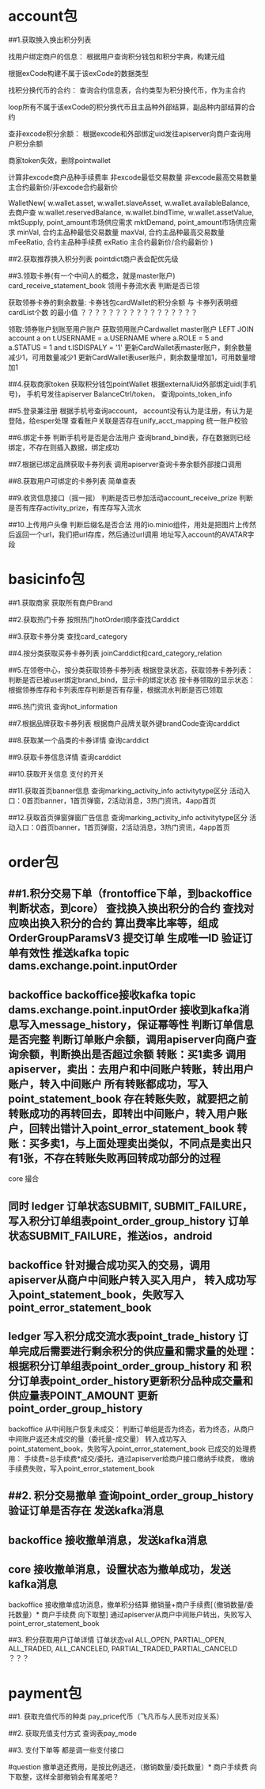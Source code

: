 account包
==
##1.获取换入换出积分列表

找用户绑定商户的信息：
根据用户查询积分钱包和积分字典，构建元组

根据exCode构建不属于该exCode的数据类型

找积分换代币的合约：
查询合约信息表，合约类型为积分换代币，作为主合约

loop所有不属于该exCode的积分换代币且主品种外部结算，副品种内部结算的合约

查非excode积分余额：
根据excode和外部绑定uid发往apiserver向商户查询用户积分余额

商家token失效，删除pointwallet

计算非excode商户品种手续费率
非excode最低交易数量
非excode最高交易数量
主合约最新价/非excode合约最新价


WalletNew(
          w.wallet.asset,
          w.wallet.slaveAsset,
          w.wallet.availableBalance,	去商户查
          w.wallet.reservedBalance,
          w.wallet.bindTime,
          w.wallet.assetValue,
          mktSupply,	point_amount市场供应需求
          mktDemand,	point_amount市场供应需求
          minVal,		合约主品种最低交易数量
          maxVal,		合约主品种最高交易数量
          mFeeRatio,	合约主品种手续费
          exRatio		主合约最新价/合约最新价
        )


##2.获取推荐换入积分列表
pointdict商户表会配优先级


##3.领取卡券(有一个中间人的概念，就是master账户)
card_receive_statement_book 领用卡券流水表
判断是否已领

获取领券卡券的剩余数量:
卡券钱包cardWallet的积分余额 与 卡券列表明细cardList个数 的最小值 ？？？？？？？？？？？？？？？？？

领取:领券账户划账至用户账户
获取领用账户Cardwallet
master账户
LEFT JOIN account a on t.USERNAME = a.USERNAME
where a.ROLE = 5 and a.STATUS = 1 and t.ISDISPALY = '1'
更新CardWallet表master账户，剩余数量减少1，可用数量减少1
更新CardWallet表user账户，剩余数量增加1，可用数量增加1

##4.获取商家token
获取积分钱包pointWallet
根据externalUid外部绑定uid(手机号)，
手机号发往apiserver BalanceCtrl/token， 查询points_token_info


##5.登录兼注册
根据手机号查询account，
account没有认为是注册，有认为是登陆，给esper处理
查看账户关联是否存在unify_acct_mapping
统一账户校验


##6.绑定卡券
判断手机号是否是合法用户
查询brand_bind表，存在数据则已经绑定，不存在则插入数据，绑定成功


##7.根据已绑定品牌获取卡券列表
调用apiserver查询卡券余额外部接口调用


##8.获取用户可绑定的卡券列表
简单查表


##9.收货信息接口（摇一摇）
判断是否已参加活动account_receive_prize
判断是否有库存activity_prize，有库存写入流水


##10.上传用户头像
判断后缀名是否合法
用的io.minio组件，用处是把图片上传然后返回一个url，我们把url存库，然后通过url调用
地址写入account的AVATAR字段


basicinfo包
==
##1.获取商家
获取所有商户Brand


##2.获取热门卡券
按照热门hotOrder顺序查找Carddict


##3.获取卡券分类
查找card_category


##4.按分类获取买券卡券列表
joinCarddict和card_category_relation


##5.在领卷中心，按分类获取领券卡券列表
根据登录状态，获取领券卡券列表：
判断是否已被user绑定brand_bind，显示卡的绑定状态
按卡券领取的显示状态：
根据领券库存和卡列表库存判断是否有存量，根据流水判断是否已领取


##6.热门资讯
查询hot_information


##7.根据品牌获取卡券列表
根据商户品牌关联外键brandCode查询carddict


##8.获取某一个品类的卡券详情
查询carddict


##9.获取卡券信息详情
查询carddict


##10.获取开关信息
支付的开关


##11.获取首页banner信息
查询marking_activity_info
activitytype区分 活动入口：0首页banner，1首页弹窗，2活动消息，3热门资讯，4app首页

##12.获取首页弹窗弹窗广告信息
查询marking_activity_info
activitytype区分 活动入口：0首页banner，1首页弹窗，2活动消息，3热门资讯，4app首页


order包
==
##1.积分交易下单（frontoffice下单，到backoffice判断状态，到core）
查找换入换出积分的合约
查找对应唤出换入积分的合约
算出费率比率等，组成OrderGroupParamsV3
提交订单
生成唯一ID
验证订单有效性
推送kafka topic dams.exchange.point.inputOrder
-------------------------------------------------------------------------------
backoffice
backoffice接收kafka topic dams.exchange.point.inputOrder
接收到kafka消息写入message_history，保证幂等性
判断订单信息是否完整
判断订单账户余额，调用apiserver向商户查询余额，判断换出是否超过余额
转账：买1卖多
调用apiserver，卖出：去用户和中间账户转账，转出用户账户，转入中间账户
所有转账都成功，写入point_statement_book
存在转账失败，就要把之前转账成功的再转回去，即转出中间账户，转入用户账户，回转出错计入point_error_statement_book
转账：买多卖1，与上面处理卖出类似，不同点是卖出只有1张，不存在转账失败再回转成功部分的过程
-------------------------------------------------------------------------------
core
撮合

同时
ledger
订单状态SUBMIT, SUBMIT_FAILURE，写入积分订单组表point_order_group_history
订单状态SUBMIT_FAILURE，推送ios，android
-------------------------------------------------------------------------------
backoffice
针对撮合成功买入的交易，调用apiserver从商户中间账户转入买入用户，
转入成功写入point_statement_book，失败写入point_error_statement_book
-------------------------------------------------------------------------------
ledger
写入积分成交流水表point_trade_history
订单完成后需要进行剩余积分的供应量和需求量的处理：
根据积分订单组表point_order_group_history 和 积分订单表point_order_history更新积分品种成交量和供应量表POINT_AMOUNT
更新point_order_group_history
-------------------------------------------------------------------------------
backoffice
从中间账户恢复未成交：
判断订单组是否为终态，若为终态，从商户中间账户返还未成交的量（委托量-成交量）
转入成功写入point_statement_book，失败写入point_error_statement_book
已成交的处理费用：
手续费=总手续费*成交/委托，通过apiserver给商户接口缴纳手续费，
缴纳手续费失败，写入point_error_statement_book

##2. 积分交易撤单
查询point_order_group_history验证订单是否存在
发送kafka消息
--------------------------------------------------------------------------
backoffice
接收撤单消息，发送kafka消息
--------------------------------------------------------------------------
core
接收撤单消息，设置状态为撤单成功，发送kafka消息
--------------------------------------------------------------------------
backoffice
接收撤单成功消息，撤单积分结算
撤销量+商户手续费[（撤销数量/委托数量）* 商户手续费 向下取整] 通过apiserver从商户中间账户转出，失败写入point_error_statement_book

##3. 积分获取用户订单详情
订单状态val ALL_OPEN, PARTIAL_OPEN, ALL_TRADED, ALL_CANCELED, PARTIAL_TRADED_PARTIAL_CANCELD ？？？

payment包
==
##1. 获取充值代币的种类
pay_price代币（飞凡币与人民币对应关系）

##2. 获取充值支付方式
查询表pay_mode

##3. 支付下单等
都是调一些支付接口

#question
撤单退还费用，是按比例退还，（撤销数量/委托数量）* 商户手续费 向下取整，这样全部撤销会有尾差吧？


